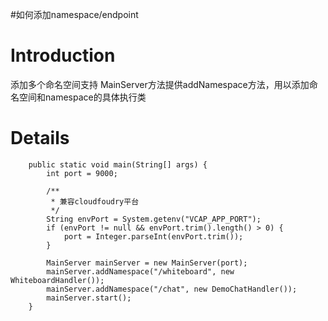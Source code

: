 #如何添加namespace/endpoint

# Introduction #
添加多个命名空间支持
MainServer方法提供addNamespace方法，用以添加命名空间和namespace的具体执行类

# Details #
```
	public static void main(String[] args) {
		int port = 9000;

		/**
		 * 兼容cloudfoudry平台
		 */
		String envPort = System.getenv("VCAP_APP_PORT");
		if (envPort != null && envPort.trim().length() > 0) {
			port = Integer.parseInt(envPort.trim());
		}

		MainServer mainServer = new MainServer(port);
		mainServer.addNamespace("/whiteboard", new WhiteboardHandler());
		mainServer.addNamespace("/chat", new DemoChatHandler());
		mainServer.start();
	}
```